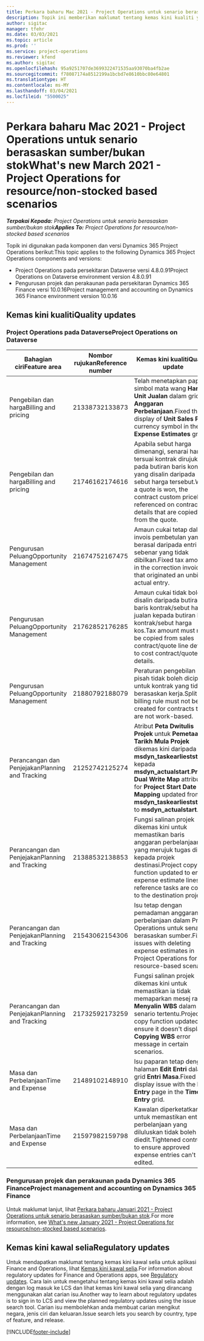 ```yaml
---
title: Perkara baharu Mac 2021 - Project Operations untuk senario berasaskan sumber/bukan stok
description: Topik ini memberikan maklumat tentang kemas kini kualiti yang tersedia dalam keluaran Mac 2021 bagi Project Operations untuk senario berasaskan sumber/bukan stok.
author: sigitac
manager: tfehr
ms.date: 03/03/2021
ms.topic: article
ms.prod: ''
ms.service: project-operations
ms.reviewer: kfend
ms.author: sigitac
ms.openlocfilehash: 95a9251707de3699322471535aa93070ba4fb2ae
ms.sourcegitcommit: f78087174a8512199a1bcbd7e8610bbc80e64801
ms.translationtype: HT
ms.contentlocale: ms-MY
ms.lasthandoff: 03/04/2021
ms.locfileid: "5500025"
---
```

# <a name="whats-new-march-2021---project-operations-for-resourcenon-stocked-based-scenarios"></a><span data-ttu-id="e9d1c-103">Perkara baharu Mac 2021 - Project Operations untuk senario berasaskan sumber/bukan stok</span><span class="sxs-lookup"><span data-stu-id="e9d1c-103">What's new March 2021 - Project Operations for resource/non-stocked based scenarios</span></span>

<span data-ttu-id="e9d1c-104">_**Terpakai Kepada:** Project Operations untuk senario berasaskan sumber/bukan stok_</span><span class="sxs-lookup"><span data-stu-id="e9d1c-104">_**Applies To:** Project Operations for resource/non-stocked based scenarios_</span></span>

<span data-ttu-id="e9d1c-105">Topik ini digunakan pada komponen dan versi Dynamics 365 Project Operations berikut:</span><span class="sxs-lookup"><span data-stu-id="e9d1c-105">This topic applies to the following Dynamics 365 Project Operations components and versions:</span></span>

- <span data-ttu-id="e9d1c-106">Project Operations pada persekitaran Dataverse versi 4.8.0.91</span><span class="sxs-lookup"><span data-stu-id="e9d1c-106">Project Operations on Dataverse environment version 4.8.0.91</span></span> 
- <span data-ttu-id="e9d1c-107">Pengurusan projek dan perakaunan pada persekitaran Dynamics 365 Finance versi 10.0.16</span><span class="sxs-lookup"><span data-stu-id="e9d1c-107">Project management and accounting on Dynamics 365 Finance environment version 10.0.16</span></span> 

## <a name="quality-updates"></a><span data-ttu-id="e9d1c-108">Kemas kini kualiti</span><span class="sxs-lookup"><span data-stu-id="e9d1c-108">Quality updates</span></span>

### <a name="project-operations-on-dataverse"></a><span data-ttu-id="e9d1c-109">Project Operations pada Dataverse</span><span class="sxs-lookup"><span data-stu-id="e9d1c-109">Project Operations on Dataverse</span></span>


| <span data-ttu-id="e9d1c-110">**Bahagian ciri**</span><span class="sxs-lookup"><span data-stu-id="e9d1c-110">**Feature area**</span></span> | <span data-ttu-id="e9d1c-111">**Nombor rujukan**</span><span class="sxs-lookup"><span data-stu-id="e9d1c-111">**Reference number**</span></span> | <span data-ttu-id="e9d1c-112">**Kemas kini kualiti**</span><span class="sxs-lookup"><span data-stu-id="e9d1c-112">**Quality update**</span></span> |
| --- | --- | --- |
| <span data-ttu-id="e9d1c-113">Pengebilan dan harga</span><span class="sxs-lookup"><span data-stu-id="e9d1c-113">Billing and pricing</span></span> | <span data-ttu-id="e9d1c-114">2133873</span><span class="sxs-lookup"><span data-stu-id="e9d1c-114">2133873</span></span> | <span data-ttu-id="e9d1c-115">Telah menetapkan paparan simbol mata wang **Harga Unit Jualan** dalam grid **Anggaran Perbelanjaan**.</span><span class="sxs-lookup"><span data-stu-id="e9d1c-115">Fixed the display of **Unit Sales Price** currency symbol in the **Expense Estimates** grid.</span></span> |
| <span data-ttu-id="e9d1c-116">Pengebilan dan harga</span><span class="sxs-lookup"><span data-stu-id="e9d1c-116">Billing and pricing</span></span> | <span data-ttu-id="e9d1c-117">2174616</span><span class="sxs-lookup"><span data-stu-id="e9d1c-117">2174616</span></span> | <span data-ttu-id="e9d1c-118">Apabila sebut harga dimenangi, senarai harga tersuai kontrak dirujuk pada butiran baris kontrak yang disalin daripada sebut harga tersebut.</span><span class="sxs-lookup"><span data-stu-id="e9d1c-118">When a quote is won, the contract custom pricelist is referenced on contract line details that are copied from the quote.</span></span> |
| <span data-ttu-id="e9d1c-119">Pengurusan Peluang</span><span class="sxs-lookup"><span data-stu-id="e9d1c-119">Opportunity Management</span></span> | <span data-ttu-id="e9d1c-120">2167475</span><span class="sxs-lookup"><span data-stu-id="e9d1c-120">2167475</span></span> | <span data-ttu-id="e9d1c-121">Amaun cukai tetap dalam invois pembetulan yang berasal daripada entri sebenar yang tidak dibilkan.</span><span class="sxs-lookup"><span data-stu-id="e9d1c-121">Fixed tax amount in the correction invoice that originated an unbilled actual entry.</span></span> |
| <span data-ttu-id="e9d1c-122">Pengurusan Peluang</span><span class="sxs-lookup"><span data-stu-id="e9d1c-122">Opportunity Management</span></span> | <span data-ttu-id="e9d1c-123">2176285</span><span class="sxs-lookup"><span data-stu-id="e9d1c-123">2176285</span></span> | <span data-ttu-id="e9d1c-124">Amaun cukai tidak boleh disalin daripada butiran baris kontrak/sebut harga jualan kepada butiran baris kontrak/sebut harga kos.</span><span class="sxs-lookup"><span data-stu-id="e9d1c-124">Tax amount must not be copied from sales contract/quote line details to cost contract/quote line details.</span></span> |
| <span data-ttu-id="e9d1c-125">Pengurusan Peluang</span><span class="sxs-lookup"><span data-stu-id="e9d1c-125">Opportunity Management</span></span> | <span data-ttu-id="e9d1c-126">2188079</span><span class="sxs-lookup"><span data-stu-id="e9d1c-126">2188079</span></span> | <span data-ttu-id="e9d1c-127">Peraturan pengebilan pisah tidak boleh dicipta untuk kontrak yang tidak berasaskan kerja.</span><span class="sxs-lookup"><span data-stu-id="e9d1c-127">Split billing rule must not be created for contracts that are not work-based.</span></span> |
| <span data-ttu-id="e9d1c-128">Perancangan dan Penjejakan</span><span class="sxs-lookup"><span data-stu-id="e9d1c-128">Planning and Tracking</span></span> | <span data-ttu-id="e9d1c-129">2125274</span><span class="sxs-lookup"><span data-stu-id="e9d1c-129">2125274</span></span> | <span data-ttu-id="e9d1c-130">Atribut **Peta Dwitulis Projek** untuk **Pemetaan Tarikh Mula Projek** dikemas kini daripada **msdyn\_taskearlieststart** kepada **msdyn\_actualstart**.</span><span class="sxs-lookup"><span data-stu-id="e9d1c-130">**Project Dual Write Map** attribute for **Project Start Date Mapping** updated from **msdyn\_taskearlieststart** to **msdyn\_actualstart**.</span></span> |
| <span data-ttu-id="e9d1c-131">Perancangan dan Penjejakan</span><span class="sxs-lookup"><span data-stu-id="e9d1c-131">Planning and Tracking</span></span> | <span data-ttu-id="e9d1c-132">2138853</span><span class="sxs-lookup"><span data-stu-id="e9d1c-132">2138853</span></span> | <span data-ttu-id="e9d1c-133">Fungsi salinan projek dikemas kini untuk memastikan baris anggaran perbelanjaan yang merujuk tugas disalin kepada projek destinasi.</span><span class="sxs-lookup"><span data-stu-id="e9d1c-133">Project copy function updated to ensure expense estimate lines that reference tasks are copied to the destination project.</span></span> |
| <span data-ttu-id="e9d1c-134">Perancangan dan Penjejakan</span><span class="sxs-lookup"><span data-stu-id="e9d1c-134">Planning and Tracking</span></span> | <span data-ttu-id="e9d1c-135">2154306</span><span class="sxs-lookup"><span data-stu-id="e9d1c-135">2154306</span></span> | <span data-ttu-id="e9d1c-136">Isu tetap dengan pemadaman anggaran perbelanjaan dalam Project Operations untuk senario berasaskan sumber.</span><span class="sxs-lookup"><span data-stu-id="e9d1c-136">Fixed issues with deleting expense estimates in Project Operations for resource-based scenarios.</span></span> |
| <span data-ttu-id="e9d1c-137">Perancangan dan Penjejakan</span><span class="sxs-lookup"><span data-stu-id="e9d1c-137">Planning and Tracking</span></span> | <span data-ttu-id="e9d1c-138">2173259</span><span class="sxs-lookup"><span data-stu-id="e9d1c-138">2173259</span></span> | <span data-ttu-id="e9d1c-139">Fungsi salinan projek dikemas kini untuk memastikan ia tidak memaparkan mesej ralat **Menyalin WBS** dalam senario tertentu.</span><span class="sxs-lookup"><span data-stu-id="e9d1c-139">Project copy function updated to ensure it doesn't display **Copying WBS** error message in certain scenarios.</span></span> |
| <span data-ttu-id="e9d1c-140">Masa dan Perbelanjaan</span><span class="sxs-lookup"><span data-stu-id="e9d1c-140">Time and Expense</span></span> | <span data-ttu-id="e9d1c-141">2148910</span><span class="sxs-lookup"><span data-stu-id="e9d1c-141">2148910</span></span> | <span data-ttu-id="e9d1c-142">Isu paparan tetap dengan halaman **Edit Entri** dalam grid **Entri Masa**.</span><span class="sxs-lookup"><span data-stu-id="e9d1c-142">Fixed display issue with the **Edit Entry** page in the **Time Entry** grid.</span></span> |
| <span data-ttu-id="e9d1c-143">Masa dan Perbelanjaan</span><span class="sxs-lookup"><span data-stu-id="e9d1c-143">Time and Expense</span></span> | <span data-ttu-id="e9d1c-144">2159798</span><span class="sxs-lookup"><span data-stu-id="e9d1c-144">2159798</span></span> | <span data-ttu-id="e9d1c-145">Kawalan diperketatkan untuk memastikan entri perbelanjaan yang diluluskan tidak boleh diedit.</span><span class="sxs-lookup"><span data-stu-id="e9d1c-145">Tightened controls to ensure approved expense entries can't be edited.</span></span> |

### <a name="project-management-and-accounting-on-dynamics-365-finance"></a><span data-ttu-id="e9d1c-146">Pengurusan projek dan perakaunan pada Dynamics 365 Finance</span><span class="sxs-lookup"><span data-stu-id="e9d1c-146">Project management and accounting on Dynamics 365 Finance</span></span>

<span data-ttu-id="e9d1c-147">Untuk maklumat lanjut, lihat [Perkara baharu Januari 2021 - Project Operations untuk senario berasaskan sumber/bukan stok](whats-new-jan-2021-resource-based.md).</span><span class="sxs-lookup"><span data-stu-id="e9d1c-147">For more information, see [What's new January 2021 - Project Operations for resource/non-stocked based scenarios](whats-new-jan-2021-resource-based.md).</span></span>

## <a name="regulatory-updates"></a><span data-ttu-id="e9d1c-148">Kemas kini kawal selia</span><span class="sxs-lookup"><span data-stu-id="e9d1c-148">Regulatory updates</span></span>

<span data-ttu-id="e9d1c-149">Untuk mendapatkan maklumat tentang kemas kini kawal selia untuk aplikasi Finance and Operations, lihat [Kemas kini kawal selia](https://docs.microsoft.com/dynamics365/finance/localizations/regulatory-updates).</span><span class="sxs-lookup"><span data-stu-id="e9d1c-149">For information about regulatory updates for Finance and Operations apps, see [Regulatory updates](https://docs.microsoft.com/dynamics365/finance/localizations/regulatory-updates).</span></span> <span data-ttu-id="e9d1c-150">Cara lain untuk mengetahui tentang kemas kini kawal selia adalah dengan log masuk ke LCS dan lihat kemas kini kawal selia yang dirancang menggunakan alat carian isu.</span><span class="sxs-lookup"><span data-stu-id="e9d1c-150">Another way to learn about regulatory updates is to sign in to LCS and view the planned regulatory updates using the issue search tool.</span></span> <span data-ttu-id="e9d1c-151">Carian isu membolehkan anda membuat carian mengikut negara, jenis ciri dan keluaran.</span><span class="sxs-lookup"><span data-stu-id="e9d1c-151">Issue search lets you search by country, type of feature, and release.</span></span>


[!INCLUDE[footer-include](../includes/footer-banner.md)]
